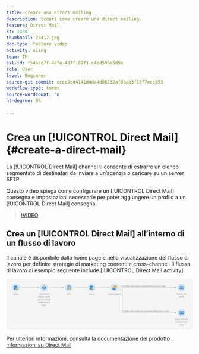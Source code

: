 ```yaml
---
title: Creare una direct mailing
description: Scopri come creare una direct mailing.
feature: Direct Mail
kt: 1430
thumbnail: 23417.jpg
doc-type: feature video
activity: using
team: TM
exl-id: f54acc7f-4efe-4d7f-89f1-c4ed596a5d9e
role: User
level: Beginner
source-git-commit: cccc2cd4141d4da4d06132af8bab3f15f7ecc853
workflow-type: tm+mt
source-wordcount: '0'
ht-degree: 0%

---
```


# Crea un [!UICONTROL Direct Mail] {#create-a-direct-mail}

La [!UICONTROL Direct Mail] channel ti consente di estrarre un elenco segmentato di destinatari da inviare a un’agenzia o caricare su un server SFTP.

Questo video spiega come configurare un [!UICONTROL Direct Mail] consegna e impostazioni necessarie per poter aggiungere un profilo a un [!UICONTROL Direct Mail] consegna.

>[!VIDEO](https://video.tv.adobe.com/v/23417?quality=12)

## Crea un [!UICONTROL Direct Mail] all’interno di un flusso di lavoro

Il canale è disponibile dalla home page e nella visualizzazione del flusso di lavoro per definire strategie di marketing coerenti e cross-channel. Il flusso di lavoro di esempio seguente include [!UICONTROL Direct Mail activity].

![Immagine del flusso di lavoro](/help/assets/direct_mail_examplewf.png)

Per ulteriori informazioni, consulta la documentazione del prodotto . [informazioni su Direct Mail](https://experienceleague.adobe.com/docs/campaign-standard/using/communication-channels/direct-mail/about-direct-mail.html)
